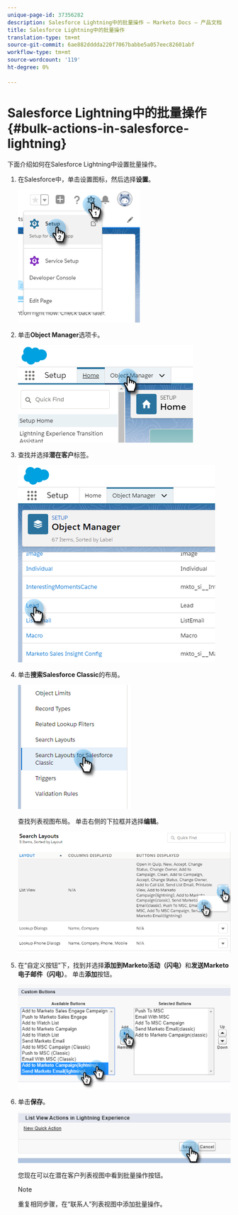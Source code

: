 ```yaml
---
unique-page-id: 37356282
description: Salesforce Lightning中的批量操作 — Marketo Docs — 产品文档
title: Salesforce Lightning中的批量操作
translation-type: tm+mt
source-git-commit: 6ae882dddda220f7067babbe5a057eec82601abf
workflow-type: tm+mt
source-wordcount: '119'
ht-degree: 0%

---
```



# Salesforce Lightning中的批量操作{#bulk-actions-in-salesforce-lightning}

下面介绍如何在Salesforce Lightning中设置批量操作。

1. 在Salesforce中，单击设置图标，然后选择&#x200B;**设置**。

   ![](assets/one.png)

1. 单击&#x200B;**Object Manager**&#x200B;选项卡。

   ![](assets/two.png)

1. 查找并选择&#x200B;**潜在客户**&#x200B;标签。

   ![](assets/three-2.png)

1. 单击&#x200B;**搜索Salesforce Classic**&#x200B;的布局。

   ![](assets/four-1.png)

   查找列表视图布局。 单击右侧的下拉框并选择&#x200B;**编辑**。

   ![](assets/five.png)

1. 在“自定义按钮”下，找到并选择&#x200B;**添加到Marketo活动（闪电）**&#x200B;和&#x200B;**发送Marketo电子邮件（闪电）**。 单击&#x200B;**添加**&#x200B;按钮。

   ![](assets/six.png)

1. 单击&#x200B;**保存**。

   ![](assets/seven.png)

   您现在可以在潜在客户列表视图中看到批量操作按钮。

   >[!NOTE]
   >
   >重复相同步骤，在“联系人”列表视图中添加批量操作。
